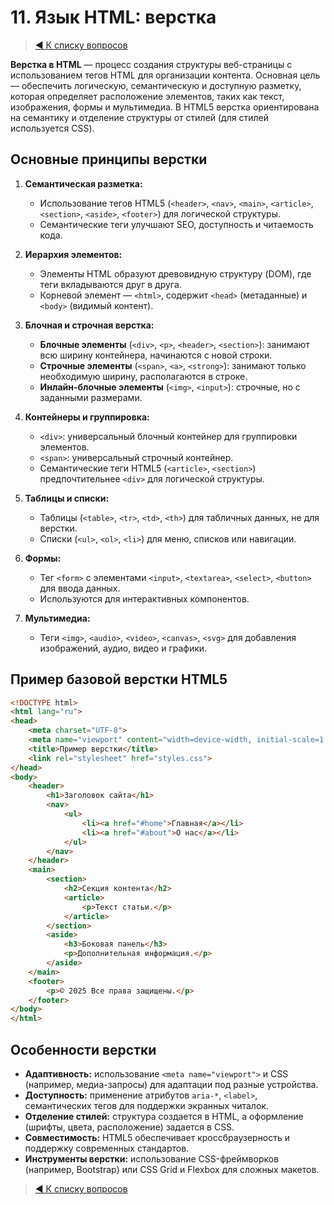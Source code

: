 # 11. Язык HTML: верстка

> [◀️ К списку вопросов](../README.md#вопросы)

**Верстка в HTML** — процесс создания структуры веб-страницы с использованием тегов HTML для организации контента. Основная цель — обеспечить логическую, семантическую и доступную разметку, которая определяет расположение элементов, таких как текст, изображения, формы и мультимедиа. В HTML5 верстка ориентирована на семантику и отделение структуры от стилей (для стилей используется CSS).

## Основные принципы верстки

1. **Семантическая разметка:**  
   - Использование тегов HTML5 (`<header>`, `<nav>`, `<main>`, `<article>`, `<section>`, `<aside>`, `<footer>`) для логической структуры.  
   - Семантические теги улучшают SEO, доступность и читаемость кода.  

2. **Иерархия элементов:**  
   - Элементы HTML образуют древовидную структуру (DOM), где теги вкладываются друг в друга.  
   - Корневой элемент — `<html>`, содержит `<head>` (метаданные) и `<body>` (видимый контент).  

3. **Блочная и строчная верстка:**  
   - **Блочные элементы** (`<div>`, `<p>`, `<header>`, `<section>`): занимают всю ширину контейнера, начинаются с новой строки.  
   - **Строчные элементы** (`<span>`, `<a>`, `<strong>`): занимают только необходимую ширину, располагаются в строке.  
   - **Инлайн-блочные элементы** (`<img>`, `<input>`): строчные, но с заданными размерами.  

4. **Контейнеры и группировка:**  
   - `<div>`: универсальный блочный контейнер для группировки элементов.  
   - `<span>`: универсальный строчный контейнер.  
   - Семантические теги HTML5 (`<article>`, `<section>`) предпочтительнее `<div>` для логической структуры.  

5. **Таблицы и списки:**  
   - Таблицы (`<table>`, `<tr>`, `<td>`, `<th>`) для табличных данных, не для верстки.  
   - Списки (`<ul>`, `<ol>`, `<li>`) для меню, списков или навигации.  

6. **Формы:**  
   - Тег `<form>` с элементами `<input>`, `<textarea>`, `<select>`, `<button>` для ввода данных.  
   - Используются для интерактивных компонентов.  

7. **Мультимедиа:**  
   - Теги `<img>`, `<audio>`, `<video>`, `<canvas>`, `<svg>` для добавления изображений, аудио, видео и графики.  

## Пример базовой верстки HTML5

```html
<!DOCTYPE html>
<html lang="ru">
<head>
    <meta charset="UTF-8">
    <meta name="viewport" content="width=device-width, initial-scale=1.0">
    <title>Пример верстки</title>
    <link rel="stylesheet" href="styles.css">
</head>
<body>
    <header>
        <h1>Заголовок сайта</h1>
        <nav>
            <ul>
                <li><a href="#home">Главная</a></li>
                <li><a href="#about">О нас</a></li>
            </ul>
        </nav>
    </header>
    <main>
        <section>
            <h2>Секция контента</h2>
            <article>
                <p>Текст статьи.</p>
            </article>
        </section>
        <aside>
            <h3>Боковая панель</h3>
            <p>Дополнительная информация.</p>
        </aside>
    </main>
    <footer>
        <p>© 2025 Все права защищены.</p>
    </footer>
</body>
</html>
```

## Особенности верстки

- **Адаптивность:** использование `<meta name="viewport">` и CSS (например, медиа-запросы) для адаптации под разные устройства.  
- **Доступность:** применение атрибутов `aria-*`, `<label>`, семантических тегов для поддержки экранных читалок.  
- **Отделение стилей:** структура создается в HTML, а оформление (шрифты, цвета, расположение) задается в CSS.  
- **Совместимость:** HTML5 обеспечивает кроссбраузерность и поддержку современных стандартов.  
- **Инструменты верстки:** использование CSS-фреймворков (например, Bootstrap) или CSS Grid и Flexbox для сложных макетов.

> [◀️ К списку вопросов](../README.md#вопросы)
